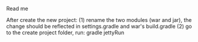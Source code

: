 Read me


After create the new project:
(1) rename the two modules (war and jar), the change should be reflected in settings.gradle  and war's build.gradle
(2) go to the create project folder, run: gradle jettyRun